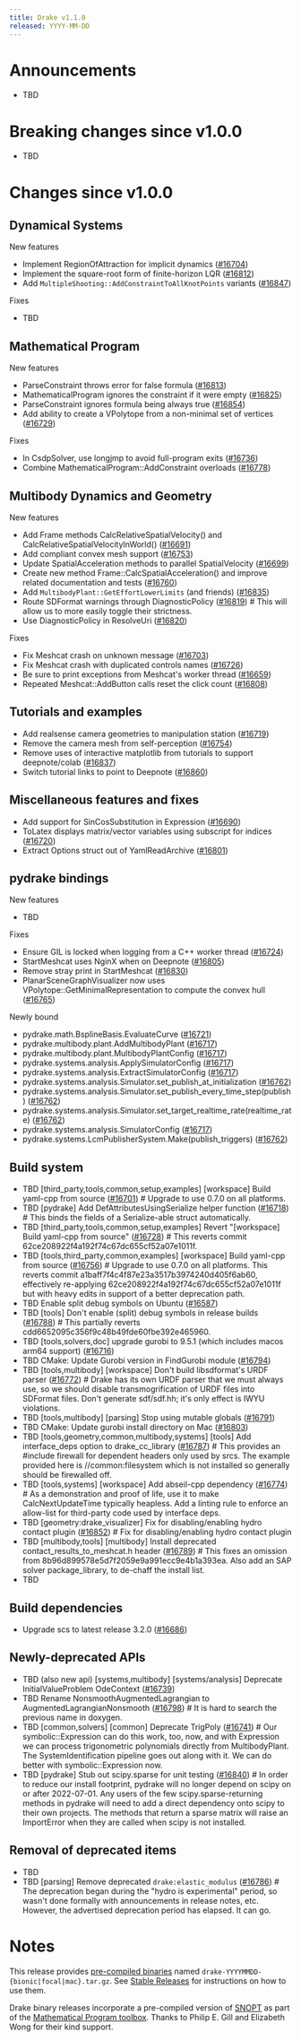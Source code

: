 ```yaml
---
title: Drake v1.1.0
released: YYYY-MM-DD
---
```


# Announcements

* TBD

# Breaking changes since v1.0.0

* TBD

# Changes since v1.0.0

## Dynamical Systems

<!-- <relnotes for systems go here> -->

New features

* Implement RegionOfAttraction for implicit dynamics ([#16704][_#16704])
* Implement the square-root form of finite-horizon LQR ([#16812][_#16812])
* Add `MultipleShooting::AddConstraintToAllKnotPoints` variants ([#16847][_#16847])

Fixes

* TBD

## Mathematical Program

<!-- <relnotes for solvers go here> -->

New features

* ParseConstraint throws error for false formula ([#16813][_#16813])
* MathematicalProgram ignores the constraint if it were empty ([#16825][_#16825])
* ParseConstraint ignores formula being always true ([#16854][_#16854])
* Add ability to create a VPolytope from a non-minimal set of vertices ([#16729][_#16729])

Fixes

* In CsdpSolver, use longjmp to avoid full-program exits ([#16736][_#16736])
* Combine MathematicalProgram::AddConstraint overloads ([#16778][_#16778])

## Multibody Dynamics and Geometry

<!-- <relnotes for geometry,multibody go here> -->

New features

* Add Frame methods CalcRelativeSpatialVelocity() and CalcRelativeSpatialVelocityInWorld() ([#16691][_#16691])
* Add compliant convex mesh support ([#16753][_#16753])
* Update SpatialAcceleration methods to parallel SpatialVelocity ([#16699][_#16699])
* Create new method Frame::CalcSpatialAcceleration() and improve related documentation and tests ([#16760][_#16760])
* Add `MultibodyPlant::GetEffortLowerLimits` (and friends) ([#16835][_#16835])
* Route SDFormat warnings through DiagnosticPolicy ([#16819][_#16819])  # This will allow us to more easily toggle their strictness.
* Use DiagnosticPolicy in ResolveUri ([#16820][_#16820])

Fixes

* Fix Meshcat crash on unknown message ([#16703][_#16703])
* Fix Meshcat crash with duplicated controls names ([#16726][_#16726])
* Be sure to print exceptions from Meshcat's worker thread ([#16659][_#16659])
* Repeated Meshcat::AddButton calls reset the click count ([#16808][_#16808])

## Tutorials and examples

<!-- <relnotes for examples,tutorials go here> -->

* Add realsense camera geometries to manipulation station ([#16719][_#16719])
* Remove the camera mesh from self-perception ([#16754][_#16754])
* Remove uses of interactive matplotlib from tutorials to support deepnote/colab ([#16837][_#16837])
* Switch tutorial links to point to Deepnote ([#16860][_#16860])

## Miscellaneous features and fixes

<!-- <relnotes for common,math,lcm,lcmtypes,manipulation,perception go here> -->

* Add support for SinCosSubstitution in Expression ([#16690][_#16690])
* ToLatex displays matrix/vector variables using subscript for indices ([#16720][_#16720])
* Extract Options struct out of YamlReadArchive ([#16801][_#16801])

## pydrake bindings

<!-- <relnotes for bindings go here> -->

New features

* TBD

Fixes

* Ensure GIL is locked when logging from a C++ worker thread ([#16724][_#16724])
* StartMeshcat uses NginX when on Deepnote ([#16805][_#16805])
* Remove stray print in StartMeshcat ([#16830][_#16830])
* PlanarSceneGraphVisualizer now uses VPolytope::GetMinimalRepresentation to compute the convex hull ([#16765][_#16765])

Newly bound

* pydrake.math.BsplineBasis.EvaluateCurve ([#16721][_#16721])
* pydrake.multibody.plant.AddMultibodyPlant ([#16717][_#16717])
* pydrake.multibody.plant.MultibodyPlantConfig ([#16717][_#16717])
* pydrake.systems.analysis.ApplySimulatorConfig ([#16717][_#16717])
* pydrake.systems.analysis.ExtractSimulatorConfig ([#16717][_#16717])
* pydrake.systems.analysis.Simulator.set_publish_at_initialization ([#16762][_#16762])
* pydrake.systems.analysis.Simulator.set_publish_every_time_step(publish) ([#16762][_#16762])
* pydrake.systems.analysis.Simulator.set_target_realtime_rate(realtime_rate) ([#16762][_#16762])
* pydrake.systems.analysis.SimulatorConfig ([#16717][_#16717])
* pydrake.systems.LcmPublisherSystem.Make(publish_triggers) ([#16762][_#16762])

## Build system

<!-- <relnotes for cmake,doc,setup,third_party,tools go here> -->

* TBD [third_party,tools,common,setup,examples] [workspace] Build yaml-cpp from source ([#16701][_#16701])  # Upgrade to use 0.7.0 on all platforms.
* TBD [pydrake] Add DefAttributesUsingSerialize helper function ([#16718][_#16718])  # This binds the fields of a Serialize-able struct automatically.
* TBD [third_party,tools,common,setup,examples] Revert "[workspace] Build yaml-cpp from source" ([#16728][_#16728])  # This reverts commit 62ce208922f4a192f74c67dc655cf52a07e1011f.
* TBD [tools,third_party,common,examples] [workspace] Build yaml-cpp from source ([#16756][_#16756])  # Upgrade to use 0.7.0 on all platforms. This reverts commit a1baff7f4c4f87e23a3517b3974240d405f6ab60, effectively re-applying 62ce208922f4a192f74c67dc655cf52a07e1011f but with heavy edits in support of a better deprecation path.
* TBD Enable split debug symbols on Ubuntu ([#16587][_#16587])
* TBD [tools] Don't enable (split) debug symbols in release builds ([#16788][_#16788])  # This partially reverts cdd6652095c356f9c48b49fde60fbe392e465960.
* TBD [tools,solvers,doc] upgrade gurobi to 9.5.1 (which includes macos arm64 support) ([#16716][_#16716])
* TBD CMake: Update Gurobi version in FindGurobi module ([#16794][_#16794])
* TBD [tools,multibody] [workspace] Don't build libsdformat's URDF parser ([#16772][_#16772])  # Drake has its own URDF parser that we must always use, so we should disable transmogrification of URDF files into SDFormat files. Don't generate sdf/sdf.hh; it's only effect is IWYU violations.
* TBD [tools,multibody] [parsing] Stop using mutable globals ([#16791][_#16791])
* TBD CMake: Update gurobi install directory on Mac ([#16803][_#16803])
* TBD [tools,geometry,common,multibody,systems] [tools] Add interface_deps option to drake_cc_library ([#16787][_#16787])  # This provides an #include firewall for dependent headers only used by srcs. The example provided here is //common:filesystem which is not installed so generally should be firewalled off.
* TBD [tools,systems] [workspace] Add abseil-cpp dependency ([#16774][_#16774])  # As a demonstration and proof of life, use it to make CalcNextUpdateTime typically heapless. Add a linting rule to enforce an allow-list for third-party code used by interface deps.
* TBD [geometry:drake_visualizer] Fix for disabling/enabling hydro contact plugin ([#16852][_#16852])  # Fix for disabling/enabling hydro contact plugin
* TBD [multibody,tools] [multibody] Install deprecated contact_results_to_meshcat.h header ([#16789][_#16789])  # This fixes an omission from 8b96d899578e5d7f2059e9a991ecc9e4b1a393ea. Also add an SAP solver package_library, to de-chaff the install list.
* TBD

## Build dependencies

<!-- Manually relocate any "Upgrade foo_external to latest" lines to here, -->
<!-- and then sort them alphabetically. -->

* Upgrade scs to latest release 3.2.0 ([#16686][_#16686])

## Newly-deprecated APIs

* TBD (also new api) [systems,multibody] [systems/analysis] Deprecate InitialValueProblem OdeContext ([#16739][_#16739])
* TBD Rename NonsmoothAugmentedLagrangian to AugmentedLagrangianNonsmooth ([#16798][_#16798])  # It is hard to search the previous name in doxygen.
* TBD [common,solvers] [common] Deprecate TrigPoly ([#16741][_#16741])  # Our symbolic::Expression can do this work, too, now, and with Expression we can process trigonometric polynomials directly from MultibodyPlant. The SystemIdentification pipeline goes out along with it.  We can do better with symbolic::Expression now.
* TBD [pydrake] Stub out scipy.sparse for unit testing ([#16840][_#16840])  # In order to reduce our install footprint, pydrake will no longer depend on scipy on or after 2022-07-01. Any users of the few scipy.sparse-returning methods in pydrake will need to add a direct dependency onto scipy to their own projects. The methods that return a sparse matrix will raise an ImportError when they are called when scipy is not installed.

## Removal of deprecated items

* TBD
* TBD [parsing] Remove deprecated `drake:elastic_modulus` ([#16786][_#16786])  # The deprecation began during the "hydro is experimental" period, so wasn't done formally with announcements in release notes, etc. However, the advertised deprecation period has elapsed. It can go.

# Notes


This release provides [pre-compiled binaries](https://github.com/RobotLocomotion/drake/releases/tag/v1.1.0) named
``drake-YYYYMMDD-{bionic|focal|mac}.tar.gz``. See [Stable Releases](/from_binary.html#stable-releases) for instructions on how to use them.

Drake binary releases incorporate a pre-compiled version of [SNOPT](https://ccom.ucsd.edu/~optimizers/solvers/snopt/) as part of the
[Mathematical Program toolbox](https://drake.mit.edu/doxygen_cxx/group__solvers.html). Thanks to
Philip E. Gill and Elizabeth Wong for their kind support.

<!-- <begin issue links> -->
[_#16587]: https://github.com/RobotLocomotion/drake/pull/16587
[_#16659]: https://github.com/RobotLocomotion/drake/pull/16659
[_#16686]: https://github.com/RobotLocomotion/drake/pull/16686
[_#16690]: https://github.com/RobotLocomotion/drake/pull/16690
[_#16691]: https://github.com/RobotLocomotion/drake/pull/16691
[_#16699]: https://github.com/RobotLocomotion/drake/pull/16699
[_#16701]: https://github.com/RobotLocomotion/drake/pull/16701
[_#16703]: https://github.com/RobotLocomotion/drake/pull/16703
[_#16704]: https://github.com/RobotLocomotion/drake/pull/16704
[_#16716]: https://github.com/RobotLocomotion/drake/pull/16716
[_#16717]: https://github.com/RobotLocomotion/drake/pull/16717
[_#16718]: https://github.com/RobotLocomotion/drake/pull/16718
[_#16719]: https://github.com/RobotLocomotion/drake/pull/16719
[_#16720]: https://github.com/RobotLocomotion/drake/pull/16720
[_#16721]: https://github.com/RobotLocomotion/drake/pull/16721
[_#16724]: https://github.com/RobotLocomotion/drake/pull/16724
[_#16726]: https://github.com/RobotLocomotion/drake/pull/16726
[_#16728]: https://github.com/RobotLocomotion/drake/pull/16728
[_#16729]: https://github.com/RobotLocomotion/drake/pull/16729
[_#16736]: https://github.com/RobotLocomotion/drake/pull/16736
[_#16739]: https://github.com/RobotLocomotion/drake/pull/16739
[_#16741]: https://github.com/RobotLocomotion/drake/pull/16741
[_#16753]: https://github.com/RobotLocomotion/drake/pull/16753
[_#16754]: https://github.com/RobotLocomotion/drake/pull/16754
[_#16756]: https://github.com/RobotLocomotion/drake/pull/16756
[_#16760]: https://github.com/RobotLocomotion/drake/pull/16760
[_#16762]: https://github.com/RobotLocomotion/drake/pull/16762
[_#16765]: https://github.com/RobotLocomotion/drake/pull/16765
[_#16772]: https://github.com/RobotLocomotion/drake/pull/16772
[_#16774]: https://github.com/RobotLocomotion/drake/pull/16774
[_#16778]: https://github.com/RobotLocomotion/drake/pull/16778
[_#16786]: https://github.com/RobotLocomotion/drake/pull/16786
[_#16787]: https://github.com/RobotLocomotion/drake/pull/16787
[_#16788]: https://github.com/RobotLocomotion/drake/pull/16788
[_#16789]: https://github.com/RobotLocomotion/drake/pull/16789
[_#16791]: https://github.com/RobotLocomotion/drake/pull/16791
[_#16794]: https://github.com/RobotLocomotion/drake/pull/16794
[_#16798]: https://github.com/RobotLocomotion/drake/pull/16798
[_#16801]: https://github.com/RobotLocomotion/drake/pull/16801
[_#16803]: https://github.com/RobotLocomotion/drake/pull/16803
[_#16805]: https://github.com/RobotLocomotion/drake/pull/16805
[_#16808]: https://github.com/RobotLocomotion/drake/pull/16808
[_#16812]: https://github.com/RobotLocomotion/drake/pull/16812
[_#16813]: https://github.com/RobotLocomotion/drake/pull/16813
[_#16819]: https://github.com/RobotLocomotion/drake/pull/16819
[_#16820]: https://github.com/RobotLocomotion/drake/pull/16820
[_#16825]: https://github.com/RobotLocomotion/drake/pull/16825
[_#16830]: https://github.com/RobotLocomotion/drake/pull/16830
[_#16835]: https://github.com/RobotLocomotion/drake/pull/16835
[_#16837]: https://github.com/RobotLocomotion/drake/pull/16837
[_#16840]: https://github.com/RobotLocomotion/drake/pull/16840
[_#16847]: https://github.com/RobotLocomotion/drake/pull/16847
[_#16852]: https://github.com/RobotLocomotion/drake/pull/16852
[_#16854]: https://github.com/RobotLocomotion/drake/pull/16854
[_#16860]: https://github.com/RobotLocomotion/drake/pull/16860
<!-- <end issue links> -->

<!--
  Current oldest_commit 06e1deb12539f05eff968c5bd9e11d259916f268 (exclusive).
  Current newest_commit 75feb53b8d38d4c568f53a7297e2b9d14cb671aa (inclusive).
-->
